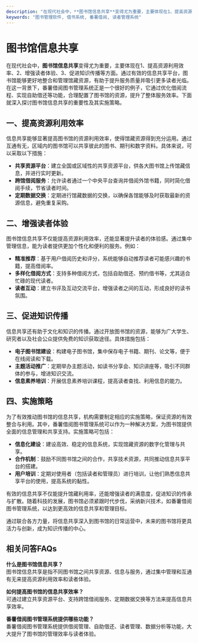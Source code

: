 ```yaml
---
description: "在现代社会中，**图书馆信息共享**变得尤为重要，主要体现在1、提高资源利用效率、2、增强读者体验、3、促进知识传播等方面。通过有效的信息共享平台，图书馆能够更好地整合和管理馆藏资源，有助于提升服务质量并吸引更多读者光临。在这一背景下，番薯借阅图书管理系统正是一个很好的例子，它通过优化借阅流程、实现自助借还等功能，合理配置了图书馆的资源，提升了整体服务效率。下面就深入探讨图书馆信息共享的重要性及其实施策略。"
keywords: "图书管理软件, 借书系统, 番薯借阅, 读者管理系统"
---
```

# 图书馆信息共享

在现代社会中，**图书馆信息共享**变得尤为重要，主要体现在1、提高资源利用效率、2、增强读者体验、3、促进知识传播等方面。通过有效的信息共享平台，图书馆能够更好地整合和管理馆藏资源，有助于提升服务质量并吸引更多读者光临。在这一背景下，番薯借阅图书管理系统正是一个很好的例子，它通过优化借阅流程、实现自助借还等功能，合理配置了图书馆的资源，提升了整体服务效率。下面就深入探讨图书馆信息共享的重要性及其实施策略。

## 一、提高资源利用效率

信息共享能够显著提高图书馆的资源利用效率，使得馆藏资源得到充分运用。通过互通有无，区域内的图书馆可以共享彼此的图书、期刊和数字资料。具体来说，可以采取以下措施：

- **共享资源平台**：建立全国或区域性的共享资源平台，供各大图书馆上传馆藏信息，并进行实时更新。
- **跨馆借阅服务**：允许读者通过一个中央平台查询并借阅外馆书籍，同时简化借阅手续，节省读者时间。
- **定期数据交换**：定期进行馆藏数据的交换，以确保各馆能够及时获取最新的资源信息，避免重复采购。

## 二、增强读者体验

图书馆信息共享不仅能提高资源利用效率，还能显著提升读者的体验感。通过集中管理信息，能为读者提供更加个性化和便利的服务。例如：

- **精准推荐**：基于用户借阅历史和评分，系统能够自动推荐读者可能感兴趣的书籍，提高借阅率。
- **多样化借阅方式**：支持多种借阅方式，包括自助借还、预约借书等，尤其适合忙碌的现代读者。
- **读者互动**：建立书评及互动交流平台，增强读者之间的互动，形成良好的读书氛围。

## 三、促进知识传播

信息共享还有助于文化和知识的传播。通过开放图书馆的资源，能够为广大学生、研究者以及社会公众提供免费的知识获取途径。具体措施包括：

- **电子图书馆建设**：构建电子图书馆，集中保存电子书籍、期刊、论文等，便于在线阅读和下载。
- **主题活动推广**：定期举办主题活动，如读书分享会、知识讲座等，吸引不同群体的参与，增进知识交流。
- **信息素养培训**：开展信息素养培训课程，提高读者查找、利用信息的能力。

## 四、实施策略

为了有效推动图书馆的信息共享，机构需要制定相应的实施策略，保证资源的有效整合与利用。其中，番薯借阅图书管理系统可以作为一种解决方案，为图书馆提供全面的信息管理和共享支持。实施策略可包括：

- **信息化建设**：建设高效、稳定的信息系统，实现馆藏资源的数字化管理与共享。
- **合作机制**：鼓励不同图书馆之间的合作，共享技术资源，共同推动信息共享平台的搭建。
- **用户培训**：定期对使用者（包括读者和管理员）进行培训，让他们熟悉信息共享平台的使用，提高系统的黏性。

有效的信息共享不仅能提升馆藏利用率，还能增强读者的满意度，促进知识的传承与扩散。随着科技的发展，图书馆必须紧跟时代步伐，采纳新兴技术，如番薯借阅图书管理系统，以达到更高效的信息共享和管理目标。

通过联合各方力量，将信息共享深入到图书馆的日常运营中，未来的图书馆将更具活力与创新，成为知识传播的中心。

## 相关问答FAQs

**什么是图书馆信息共享？**  
图书馆信息共享是指不同图书馆之间共享资源、信息与服务，通过集中管理和互通有无来提高资源利用效率和读者体验。

**如何提高图书馆的信息共享效率？**  
可通过建立共享资源平台、支持跨馆借阅服务、定期数据交换等方法来提高信息共享效率。

**番薯借阅图书管理系统提供哪些功能？**  
番薯借阅图书管理系统提供借阅管理、自助借还、读者管理、数据分析等功能，大大提升了图书馆的管理效率与读者体验。
